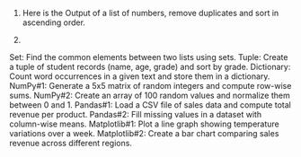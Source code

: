 1. Here is the Output of a list of numbers, remove duplicates and sort in ascending order.

2. 
Set: Find the common elements between two lists using sets.
Tuple: Create a tuple of student records (name, age, grade) and sort by grade.
Dictionary: Count word occurrences in a given text and store them in a dictionary.
NumPy#1: Generate a 5x5 matrix of random integers and compute row-wise sums.
NumPy#2: Create an array of 100 random values and normalize them between 0 and 1.
Pandas#1: Load a CSV file of sales data and compute total revenue per product.
Pandas#2: Fill missing values in a dataset with column-wise means.
Matplotlib#1: Plot a line graph showing temperature variations over a week.
Matplotlib#2: Create a bar chart comparing sales revenue across different regions.
